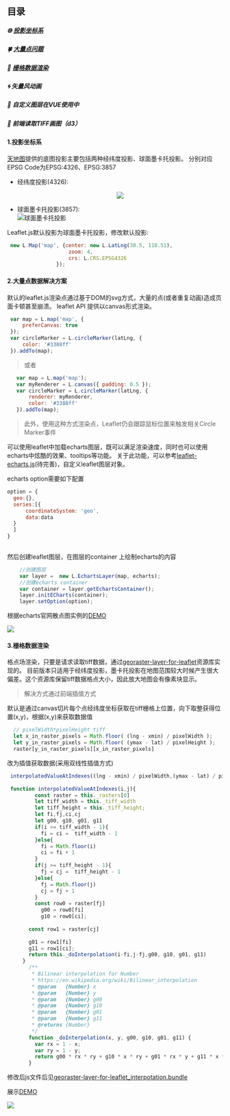 ## 目录

##### 🌐 [投影坐标系](#1投影坐标系)
##### 🍀 [大量点问题](#2大量点数据解决方案)
##### 🎨 [栅格数据渲染](#3栅格数据渲染)
##### 🌀 矢量风动画
##### 🚀 自定义图层在VUE使用中
##### 🏀 前端读取TIFF画图（d3）


#### 1.投影坐标系
   [天地图](http://lbs.tianditu.gov.cn/server/MapService.html)提供的底图投影主要包括两种经纬度投影、球面墨卡托投影。
   分别对应EPSG Code为EPSG:4326、EPSG:3857
   
   * 经纬度投影(4326):
       <div align="center">
           <img src="img/epsg4326.jpg" >
       </div>

   
   * 球面墨卡托投影(3857):  
   ![球面墨卡托投影](img/epsg3857.jpg "球面墨卡托投影")
   
   Leaflet.js默认投影为球面墨卡托投影，修改默认投影:  
   ```javascript
    new L.Map('map', {center: new L.LatLng(30.5, 110.51),
                       zoom: 4,
                       crs: L.CRS.EPSG4326
                   });
   ```

   
#### 2.大量点数据解决方案
   默认的leaflet.js渲染点通过基于DOM的svg方式，大量的点(或者重复动画)造成页面卡顿甚至崩溃。
leaflet API 提供以canvas形式渲染。
    
   ```javascript
    var map = L.map('map', {
        preferCanvas: true
    });
    var circleMarker = L.circleMarker(latLng, {
        color: '#3388ff'
    }).addTo(map);
   ```
   > 或者
 ```javascript
    var map = L.map('map');
    var myRenderer = L.canvas({ padding: 0.5 });
    var circleMarker = L.circleMarker(latLng, {
        renderer: myRenderer,
        color: '#3388ff'
    }).addTo(map);
   ```
   > 此外，使用这种方式渲染点，Leaflet仍会跟踪鼠标位置来触发相关Circle Marker事件
   
   可以使用leaflet中加载echarts图层，既可以满足渲染速度，同时也可以使用echarts中炫酷的效果、tooltips等功能。
   关于此功能，可以参考[leaflet-echarts.js](lib/leaflet-echarts.js)(待完善)，自定义leaflet图层对象。
   
   echarts option需要如下配置
   ```javascript
   option = {
     geo:{},
     series:[{
         coordinateSystem: 'geo',
         data:data
     }
     ]
   }
    
```
   然后创建leaflet图层，在图层的container 上绘制echarts的内容
   ```javascript
       //创建图层
       var layer =  new L.EchartsLayer(map, echarts);
       //创建echarts container
       var container = layer.getEchartsContainer();
       layer.initECharts(container);
       layer.setOption(option);
```
   根据echarts官网散点图实例的[DEMO](https://piemonsong.github.io/um_solution/leaflet_tips/example/leaflet-echarts.html)
    <div>
        <img src="img/echarts-demo.jpg" />
    </div>
#### 3.栅格数据渲染
   格点场渲染，只要是请求读取tiff数据，通过[georaster-layer-for-leaflet](https://github.com/GeoTIFF/georaster-layer-for-leaflet)资源库实现的。
   目前版本只适用于经纬度投影，墨卡托投影在地图范围较大时候产生很大偏差。这个资源库保留tiff数据格点大小，因此放大地图会有像素块显示。
   > 解决方式通过前端插值方式
   
   默认是通过canvas切片每个点经纬度坐标获取在tiff栅格上位置，向下取整获得位置(x,y)，根据(x,y)来获取数据值
  ```javascript
    // pixelWidth*pixelHeight tiff
    let x_in_raster_pixels = Math.floor( (lng - xmin) / pixelWidth );
    let y_in_raster_pixels = Math.floor( (ymax - lat) / pixelHeight );
    raster[y_in_raster_pixels][x_in_raster_pixels]
```
   改为插值获取数据(采用双线性插值方式)
   ```javascript
    interpolatedValueAtIndexes((lng - xmin) / pixelWidth,(ymax - lat) / pixelHeight)
    
    function interpolatedValueAtIndexes(i,j){
            const raster = this._rasters[0]
            let tiff_width = this._tiff_width
            let tiff_height = this._tiff_height;
            let fi,fj,ci,cj
            let g00, g10, g01, g11
            if(i >= tiff_width - 1){
              fi = ci =  tiff_width - 1
            }else{
              fi = Math.floor(i)
              ci = fi + 1
            }
            if(j >= tiff_height - 1){
              fj = cj =  tiff_height - 1
            }else{
              fj = Math.floor(j)
              cj = fj + 1
            }
            const row0 = raster[fj]
              g00 = row0[fi]
              g10 = row0[ci];
    
          const row1 = raster[cj]
    
          g01 = row1[fi]
          g11 = row1[ci];
          return this._doInterpolation(i-fi,j-fj,g00, g10, g01, g11)
        }
          /**
           * Bilinear interpolation for Number
           * https://en.wikipedia.org/wiki/Bilinear_interpolation
           * @param   {Number} x
           * @param   {Number} y
           * @param   {Number} g00
           * @param   {Number} g10
           * @param   {Number} g01
           * @param   {Number} g11
           * @returns {Number}
           */
          function _doInterpolation(x, y, g00, g10, g01, g11) {
            var rx = 1 - x;
            var ry = 1 - y;
            return g00 * rx * ry + g10 * x * ry + g01 * rx * y + g11 * x * y;
          }
  ```
   修改后js文件后见[georaster-layer-for-leaflet_interpotation.bundle](lib/georaster-layer-for-leaflet_interpotation.bundle.js)
   
   展示[DEMO](https://piemonsong.github.io/um_solution/leaflet_tips/example/leaflet-tiff.html)
   <div>
    <img src='img/leaflet-tiff.jpg' />
   </div>